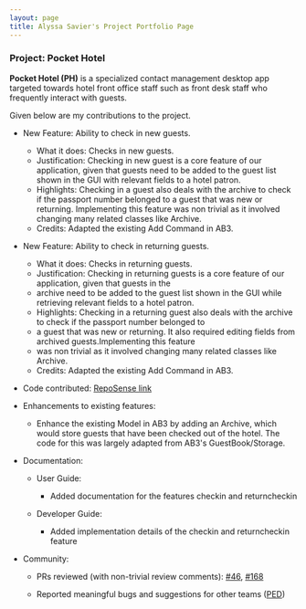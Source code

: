 ```yaml
---
layout: page
title: Alyssa Savier's Project Portfolio Page
---
```


### Project: Pocket Hotel

**Pocket Hotel (PH)** is a specialized contact management desktop app targeted towards hotel front office staff such as front desk staff who
frequently interact with guests.

Given below are my contributions to the project.

* New Feature: Ability to check in new guests.

    * What it does: Checks in new guests.
    * Justification: Checking in new guest is a core feature of our application, given that guests need to be
      added to the guest list shown in the GUI with relevant fields to a hotel patron.
    * Highlights: Checking in a guest also deals with the archive to check if the passport number belonged to a guest
      that was new or returning. Implementing this feature was non trivial as it involved changing many related classes
      like Archive.
    * Credits: Adapted the existing Add Command in AB3.

* New Feature: Ability to check in returning guests.

    * What it does: Checks in returning guests.
    * Justification: Checking in returning guests is a core feature of our application, given that guests in the
    * archive need to be added to the guest list shown in the GUI while retrieving relevant fields to a hotel patron.
    * Highlights: Checking in a returning guest also deals with the archive to check if the passport number belonged to
    * a guest that was new or returning. It also required editing fields from archived guests.Implementing this feature
    * was non trivial as it involved changing many related classes like Archive.
    * Credits: Adapted the existing Add Command in AB3.

* Code contributed: [RepoSense link](https://nus-cs2103-ay2122s1.github.io/tp-dashboard/?search=rgbpokka)

* Enhancements to existing features:

    * Enhance the existing Model in AB3 by adding an Archive, which would store guests that have been checked out of
      the hotel. The code for this was largely adapted from AB3's GuestBook/Storage.

* Documentation:

    * User Guide:
        * Added documentation for the features checkin and returncheckin

    * Developer Guide:
        * Added implementation details of the checkin and returncheckin feature

* Community:

    * PRs reviewed (with non-trivial review comments):
      [#46](https://github.com/nus-cs2103-AY2122S1/ip/pull/110),
      [#168](https://github.com/nus-cs2103-AY2122S1/ip/pulls/eltonyeh)

    * Reported meaningful bugs and suggestions for other teams ([PED](https://github.com/alyssa-savier/ped/issues/))
